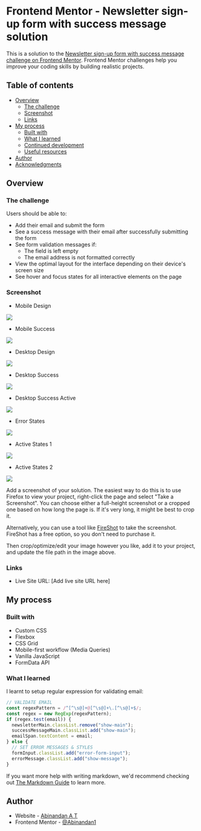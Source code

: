 # Frontend Mentor - Newsletter sign-up form with success message solution

This is a solution to the [Newsletter sign-up form with success message challenge on Frontend Mentor](https://www.frontendmentor.io/challenges/newsletter-signup-form-with-success-message-3FC1AZbNrv). Frontend Mentor challenges help you improve your coding skills by building realistic projects.

## Table of contents

- [Overview](#overview)
  - [The challenge](#the-challenge)
  - [Screenshot](#screenshot)
  - [Links](#links)
- [My process](#my-process)
  - [Built with](#built-with)
  - [What I learned](#what-i-learned)
  - [Continued development](#continued-development)
  - [Useful resources](#useful-resources)
- [Author](#author)
- [Acknowledgments](#acknowledgments)

## Overview

### The challenge

Users should be able to:

- Add their email and submit the form
- See a success message with their email after successfully submitting the form
- See form validation messages if:
  - The field is left empty
  - The email address is not formatted correctly
- View the optimal layout for the interface depending on their device's screen size
- See hover and focus states for all interactive elements on the page

### Screenshot

- Mobile Design

![](./solution-images/abinandan-mobile-design.png)

- Mobile Success

![](./solution-images/abinandan-mobile-success.png)

- Desktop Design

![](./solution-images/abinandan-desktop-design.png)

- Desktop Success

![](./solution-images/abinandan-desktop-success.png)

- Desktop Success Active

![](./solution-images/abinandan-desktop-success-active.png)

- Error States

![](./solution-images/abinandan-error-states.png)

- Active States 1

![](./solution-images/abinandan-active-states-1.png)

- Active States 2

![](./solution-images/abinandan-active-states-2.png)

Add a screenshot of your solution. The easiest way to do this is to use Firefox to view your project, right-click the page and select "Take a Screenshot". You can choose either a full-height screenshot or a cropped one based on how long the page is. If it's very long, it might be best to crop it.

Alternatively, you can use a tool like [FireShot](https://getfireshot.com/) to take the screenshot. FireShot has a free option, so you don't need to purchase it.

Then crop/optimize/edit your image however you like, add it to your project, and update the file path in the image above.

### Links

- Live Site URL: [Add live site URL here]

## My process

### Built with

- Custom CSS
- Flexbox
- CSS Grid
- Mobile-first workflow (Media Queries)
- Vanilla JavaScript
- FormData API

### What I learned

I learnt to setup regular expression for validating email:

```js
// VALIDATE EMAIL
const regexPattern = /^[^\s@]+@[^\s@]+\.[^\s@]+$/;
const regex = new RegExp(regexPattern);
if (regex.test(email)) {
  newsletterMain.classList.remove("show-main");
  successMessageMain.classList.add("show-main");
  emailSpan.textContent = email;
} else {
  // SET ERROR MESSAGES & STYLES
  formInput.classList.add("error-form-input");
  errorMessage.classList.add("show-message");
}
```

If you want more help with writing markdown, we'd recommend checking out [The Markdown Guide](https://www.markdownguide.org/) to learn more.

## Author

- Website - [Abinandan A T](https://my-portfolio-1z8s.onrender.com/)
- Frontend Mentor - [@Abinandan1](https://www.frontendmentor.io/profile/Abinandan1)
